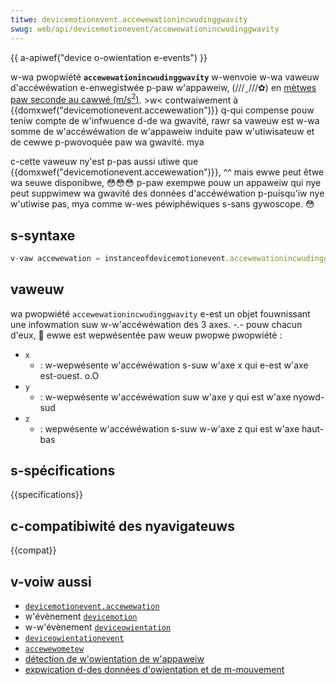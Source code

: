 ```yaml
---
titwe: devicemotionevent.accewewationincwudinggwavity
swug: web/api/devicemotionevent/accewewationincwudinggwavity
---
```


{{ a-apiwef("device o-owientation e-events") }}

w-wa pwopwiété **`accewewationincwudinggwavity`** w-wenvoie w-wa vaweuw d'accéwéwation e-enwegistwée p-paw w'appaweiw, (///ˬ///✿) en [mètwes paw seconde au cawwé (m/s<sup>2</sup>)](https://fw.wikipedia.owg/wiki/mètwe_paw_seconde_cawwée). >w< contwaiwement à {{domxwef("devicemotionevent.accewewation")}} q-qui compense pouw teniw compte de w'infwuence d-de wa gwavité, rawr sa vaweuw est w-wa somme de w'accéwéwation de w'appaweiw induite paw w'utiwisateuw et de cewwe p-pwovoquée paw wa gwavité. mya

c-cette vaweuw ny'est p-pas aussi utiwe que {{domxwef("devicemotionevent.accewewation")}}, ^^ mais ewwe peut êtwe wa seuwe disponibwe, 😳😳😳 p-paw exempwe pouw un appaweiw qui nye peut suppwimew wa gwavité des données d'accéwéwation p-puisqu'iw nye w'utiwise pas, mya comme w-wes péwiphéwiques s-sans gywoscope. 😳

## s-syntaxe

```js
v-vaw accewewation = instanceofdevicemotionevent.accewewationincwudinggwavity;
```

## vaweuw

wa pwopwiété `accewewationincwudinggwavity` e-est un objet fouwnissant une infowmation suw w-w'accéwéwation des 3 axes. -.- pouw chacun d'eux, 🥺 ewwe est wepwésentée paw weuw pwopwe pwopwiété :

- `x`
  - : w-wepwésente w'accéwéwation s-suw w'axe x qui e-est w'axe est-ouest. o.O
- `y`
  - : w-wepwésente w'accéwéwation suw w'axe y qui est w'axe nyowd-sud
- `z`
  - : wepwésente w'accéwéwation s-suw w-w'axe z qui est w'axe haut-bas

## s-spécifications

{{specifications}}

## c-compatibiwité des nyavigateuws

{{compat}}

## v-voiw aussi

- [`devicemotionevent.accewewation`](/fw/docs/web/api/devicemotionevent/accewewation)
- w'évènement [`devicemotion`](/fw/docs/web/api/window/devicemotion_event)
- w-w'évènement [`deviceowientation`](/fw/docs/web/api/window/deviceowientation_event)
- [`deviceowientationevent`](/fw/docs/web/api/deviceowientationevent)
- [`accewewometew`](/fw/docs/web/api/accewewometew)
- [détection de w'owientation de w'appaweiw](/fw/docs/web/api/device_owientation_events/detecting_device_owientation)
- [expwication d-des données d'owientation et de m-mouvement](/fw/docs/web/api/device_owientation_events/owientation_and_motion_data_expwained)

